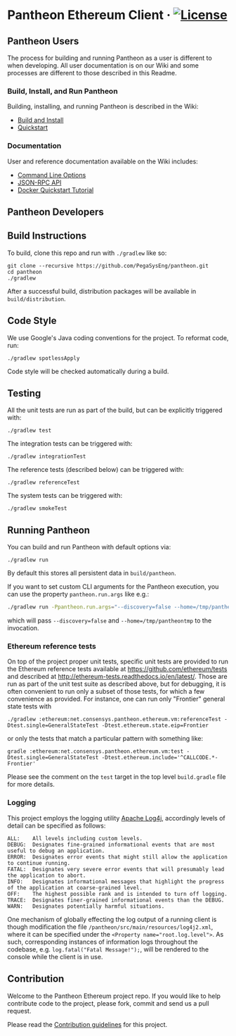 # Pantheon Ethereum Client &middot; [![License](https://img.shields.io/badge/License-Apache%202.0-blue.svg)](LICENSE)

## Pantheon Users

The process for building and running Pantheon as a user is different to when developing. All user documentation is on our Wiki and some processes are different to those described in this Readme. 

### Build, Install, and Run Pantheon

Building, installing, and running Pantheon is described in the Wiki:
* [Build and Install](https://github.com/PegaSysEng/pantheon/wiki/Installation)
* [Quickstart](https://github.com/PegaSysEng/pantheon/wiki/Quickstart)

### Documentation 

User and reference documentation available on the Wiki includes:
* [Command Line Options](https://github.com/PegaSysEng/pantheon/wiki/Pantheon-CLI-Syntax)
* [JSON-RPC API](https://github.com/PegaSysEng/pantheon/wiki/JSON-RPC-API)
* [Docker Quickstart Tutorial](https://github.com/PegaSysEng/pantheon/wiki/Docker-Quickstart)

## Pantheon Developers

## Build Instructions

To build, clone this repo and run with `./gradlew` like so:

```
git clone --recursive https://github.com/PegaSysEng/pantheon.git
cd pantheon
./gradlew
```

After a successful build, distribution packages will be available in `build/distribution`.

## Code Style

We use Google's Java coding conventions for the project. To reformat code, run: 

```
./gradlew spotlessApply
```

Code style will be checked automatically during a build.

## Testing

All the unit tests are run as part of the build, but can be explicitly triggered with:
```
./gradlew test
```
The integration tests can be triggered with:
```
./gradlew integrationTest
```

The reference tests (described below) can be triggered with:
```
./gradlew referenceTest
```
The system tests can be triggered with:
```
./gradlew smokeTest
```

## Running Pantheon

You can build and run Pantheon with default options via:

```
./gradlew run
```

By default this stores all persistent data in `build/pantheon`.

If you want to set custom CLI arguments for the Pantheon execution, you can use the property `pantheon.run.args` like e.g.:

```sh
./gradlew run -Ppantheon.run.args="--discovery=false --home=/tmp/pantheontmp"
```

which will pass `--discovery=false` and `--home=/tmp/pantheontmp` to the invocation.

### Ethereum reference tests

On top of the project proper unit tests, specific unit tests are provided to
run the Ethereum reference tests available at https://github.com/ethereum/tests
and described at http://ethereum-tests.readthedocs.io/en/latest/. Those are run
as part of the unit test suite as described above, but for debugging, it is
often convenient to run only a subset of those tests, for which a few convenience
as provided. For instance, one can run only "Frontier" general state tests with
```
./gradlew :ethereum:net.consensys.pantheon.ethereum.vm:referenceTest -Dtest.single=GeneralStateTest -Dtest.ethereum.state.eip=Frontier
```
or only the tests that match a particular pattern with something like:
```
gradle :ethereum:net.consensys.pantheon.ethereum.vm:test -Dtest.single=GeneralStateTest -Dtest.ethereum.include='^CALLCODE.*-Frontier'
```
Please see the comment on the `test` target in the top level `build.gradle`
file for more details.

### Logging

This project employs the logging utility [Apache Log4j](https://logging.apache.org/log4j/2.x/),
accordingly levels of detail can be specified as follows:

```
ALL:	All levels including custom levels.
DEBUG:	Designates fine-grained informational events that are most useful to debug an application.
ERROR:	Designates error events that might still allow the application to continue running.
FATAL:	Designates very severe error events that will presumably lead the application to abort.
INFO:	Designates informational messages that highlight the progress of the application at coarse-grained level.
OFF:	The highest possible rank and is intended to turn off logging.
TRACE:	Designates finer-grained informational events than the DEBUG.
WARN:	Designates potentially harmful situations.
```

One mechanism of globally effecting the log output of a running client is though modification the file
`/pantheon/src/main/resources/log4j2.xml`, where it can be specified under the `<Property name="root.log.level">`.
As such, corresponding instances of information logs throughout the codebase, e.g. `log.fatal("Fatal Message!");`,
will be rendered to the console while the client is in use.

## Contribution

Welcome to the Pantheon Ethereum project repo. If you would like to help contribute
code to the project, please fork, commit and send us a pull request. 

Please read the [Contribution guidelines](docs/CONTRIBUTORS.md) for this project.
